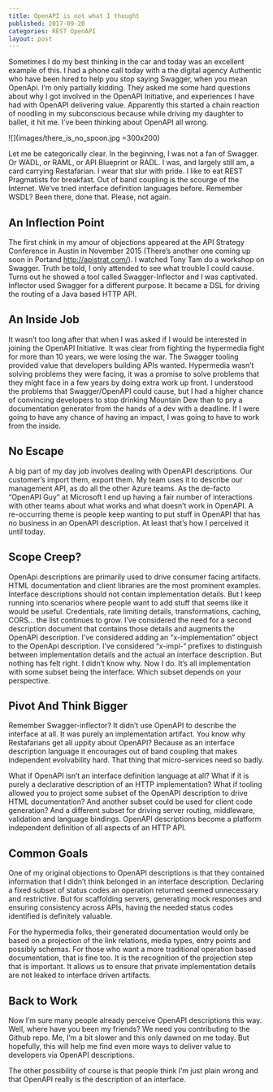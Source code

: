 ```yaml
---
title: OpenAPI is not what I thought
published: 2017-09-20
categories: REST OpenAPI
layout: post
---
```


Sometimes I do my best thinking in the car and today was an excellent example of this.  I had a phone call today with a the digital agency Authentic who have been hired to help you stop saying Swagger, when you mean OpenApi. I’m only partially kidding. They asked me some hard questions about why I got involved in the OpenAPI Initiative, and experiences I have had with OpenAPI delivering value.  Apparently this started a chain reaction of noodling in my subconscious because while driving my daughter to ballet, it hit me.  I’ve been thinking about OpenAPI all wrong.

![](images/there_is_no_spoon.jpg =300x200)

Let me be categorically clear. In the beginning, I was not a fan of Swagger.  Or WADL, or RAML, or API Blueprint or RADL.  I was, and largely still am, a card carrying Restafarian.  I wear that slur with pride.  I like to eat REST Pragmatists for breakfast.   Out of band coupling is the scourge of the Internet.  We’ve tried interface definition languages before. Remember WSDL?  Been there, done that. Please, not again.

## An Inflection Point
The first chink in my amour of objections appeared at the API Strategy Conference in Austin in November 2015 (There’s another one coming up soon in Portand http://apistrat.com/).  I watched Tony Tam do a workshop on Swagger.  Truth be told, I only attended to see what trouble I could cause.  Turns out he showed a tool called Swagger-Inflector and I was captivated.  Inflector used Swagger for a different purpose.  It became a DSL for driving the routing of a Java based HTTP API.  

## An Inside Job
It wasn’t too long after that when I was asked if I would be interested in joining the OpenAPI Initiative.  It was clear from fighting the hypermedia fight for more than 10 years, we were losing the war.  The Swagger tooling provided value that developers building APIs wanted.  Hypermedia wasn’t solving problems they were facing, it was a promise to solve problems that they might face in a few years by doing extra work up front.  I understood the problems that Swagger/OpenAPI could cause, but I had a higher chance of convincing developers to stop drinking Mountain Dew than to pry a documentation generator from the hands of a dev with a deadline.  If I were going to have any chance of having an impact, I was going to have to work from the inside.

## No Escape
A big part of my day job involves dealing with OpenAPI descriptions.  Our customer’s import them, export them.  My team uses it to describe our management API, as do all the other Azure teams.  As the de-facto “OpenAPI Guy” at Microsoft I end up having a fair number of interactions with other teams about what works and what doesn’t work in OpenAPI. A re-occurring theme is people keep wanting to put stuff in OpenAPI that has no business in an OpenAPI description.  At least that’s how I perceived it until today.

## Scope Creep?
OpenApi descriptions are primarily used to drive consumer facing artifacts.  HTML documentation and client libraries are the most prominent examples.  Interface descriptions should not contain implementation details. But I keep running into scenarios where people want to add stuff that seems like it would be useful.  Credentials, rate limiting details, transformations, caching, CORS… the list continues to grow.  I’ve considered the need for a second description document that contains those details and augments the OpenAPI description.  I’ve considered adding an “x-implementation” object to the OpenApi description.  I’ve considered “x-impl-“ prefixes to distinguish between implementation details and the actual an interface description.  But nothing has felt right. I didn’t know why. Now I do.  It’s all implementation with some subset being the interface. Which subset depends on your perspective.

## Pivot And Think Bigger
Remember Swagger-inflector?  It didn’t use OpenAPI to describe the interface at all.  It was purely an implementation artifact.  You know why Restafarians get all uppity about OpenAPI?  Because as an interface description language it encourages out of band coupling that makes independent evolvability hard.  That thing that micro-services need so badly.

What if OpenAPI isn’t an interface definition language at all?  What if it is purely a declarative description of an HTTP implementation?  What if tooling allowed you to project some subset of the OpenAPI description to drive HTML documentation? And another subset could be used for client code generation? And a different subset for driving server routing, middleware, validation and language bindings. OpenAPI descriptions become a platform independent definition of all aspects of an HTTP API.

## Common Goals
One of my original objections to OpenAPI descriptions is that they contained information that I didn’t think belonged in an interface description.  Declaring a fixed subset of status codes an operation returned seemed unnecessary and restrictive.  But for scaffolding servers, generating mock responses and ensuring consistency across APIs, having the needed status codes identified is definitely valuable.

For the hypermedia folks, their generated documentation would only be based on a projection of the link relations, media types, entry points and possibly schemas.  For those who want a more traditional operation based  documentation, that is fine too.  It is the recognition of the projection step that is important.  It allows us to ensure that private implementation details are not leaked to interface driven artifacts.

## Back to Work
Now I’m sure many people already perceive OpenAPI descriptions this way.  Well, where have you been my friends?  We need you contributing to the Github repo.  Me, I’m a bit slower and this only dawned on me today.  But hopefully, this will help me find even more ways to deliver value to developers via OpenAPI descriptions.

The other possibility of course is that people think I’m just plain wrong and that OpenAPI really is the description of an interface.